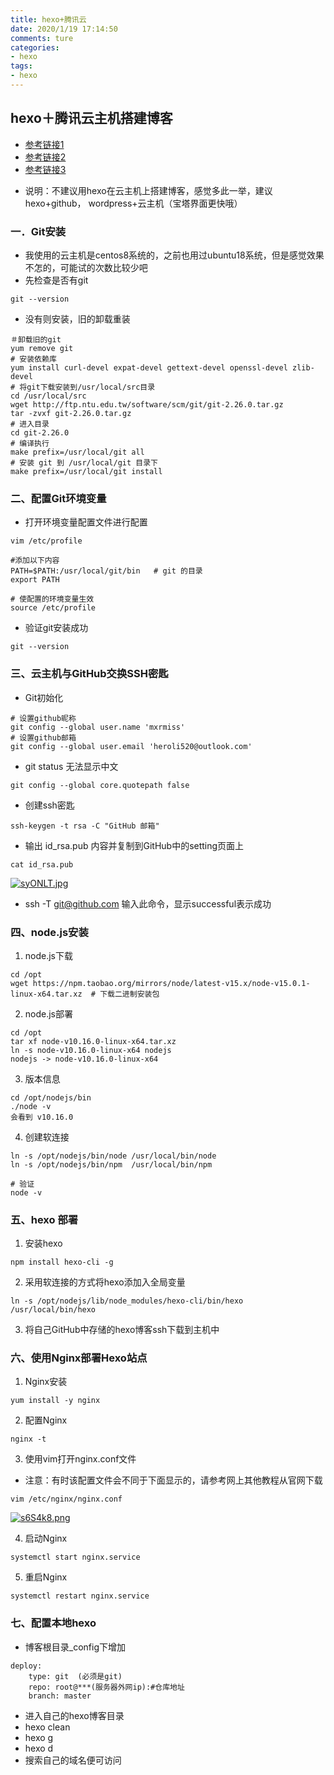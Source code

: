 ```yaml
---
title: hexo+腾讯云
date: 2020/1/19 17:14:50
comments: ture
categories:
- hexo
tags:
- hexo
---
```




## hexo＋腾讯云主机搭建博客

- [参考链接1](https://zhuanlan.zhihu.com/p/120322118)
- [参考链接2](https://www.jianshu.com/p/31eb5c754c01)
- [参考链接3](https://zhuanlan.zhihu.com/p/60578464)

+ 说明：不建议用hexo在云主机上搭建博客，感觉多此一举，建议hexo+github， wordpress+云主机（宝塔界面更快哦）

<!--more-->

### 一．Git安装

- 我使用的云主机是centos8系统的，之前也用过ubuntu18系统，但是感觉效果不怎的，可能试的次数比较少吧
- 先检查是否有git

```
git --version
```

- 没有则安装，旧的卸载重装

```
＃卸载旧的git
yum remove git
# 安装依赖库
yum install curl-devel expat-devel gettext-devel openssl-devel zlib-devel
# 将git下载安装到/usr/local/src目录
cd /usr/local/src
wget http://ftp.ntu.edu.tw/software/scm/git/git-2.26.0.tar.gz
tar -zvxf git-2.26.0.tar.gz
# 进入目录
cd git-2.26.0
# 编译执行
make prefix=/usr/local/git all
# 安装 git 到 /usr/local/git 目录下
make prefix=/usr/local/git install

```

### 二、配置Git环境变量

- 打开环境变量配置文件进行配置

```
vim /etc/profile

#添加以下内容
PATH=$PATH:/usr/local/git/bin   # git 的目录
export PATH

# 使配置的环境变量生效
source /etc/profile
```

- 验证git安装成功

```
git --version
```

### 三、云主机与GitHub交换SSH密匙

- Git初始化

```
# 设置github昵称
git config --global user.name 'mxrmiss'
# 设置github邮箱
git config --global user.email 'heroli520@outlook.com'
```

- git status 无法显示中文

```
git config --global core.quotepath false
```

- 创建ssh密匙

```
ssh-keygen -t rsa -C "GitHub 邮箱"
```

- 输出 id_rsa.pub 内容并复制到GitHub中的setting页面上

```
cat id_rsa.pub
```

[![syONLT.jpg](https://s3.ax1x.com/2021/01/18/syONLT.jpg)](https://imgchr.com/i/syONLT)

- ssh -T [git@github.com](mailto:git@github.com) 输入此命令，显示successful表示成功

### 四、node.js安装

1. node.js下载

```
cd /opt
wget https://npm.taobao.org/mirrors/node/latest-v15.x/node-v15.0.1-linux-x64.tar.xz  # 下载二进制安装包
```

2. node.js部署

```
cd /opt
tar xf node-v10.16.0-linux-x64.tar.xz 
ln -s node-v10.16.0-linux-x64 nodejs
nodejs -> node-v10.16.0-linux-x64
```

3. 版本信息

```
cd /opt/nodejs/bin
./node -v
会看到 v10.16.0
```

4. 创建软连接

```
ln -s /opt/nodejs/bin/node /usr/local/bin/node
ln -s /opt/nodejs/bin/npm  /usr/local/bin/npm

# 验证
node -v
```

### 五、hexo 部署

1. 安装hexo

```
npm install hexo-cli -g 
```

2. 采用软连接的方式将hexo添加入全局变量

```
ln -s /opt/nodejs/lib/node_modules/hexo-cli/bin/hexo /usr/local/bin/hexo
```

3. 将自己GitHub中存储的hexo博客ssh下载到主机中

### 六、使用Nginx部署Hexo站点

1. Nginx安装

```
yum install -y nginx
```

2. 配置Nginx

```
nginx -t
```

3. 使用vim打开nginx.conf文件

- 注意：有时该配置文件会不同于下面显示的，请参考网上其他教程从官网下载

```
vim /etc/nginx/nginx.conf
```

[![s6S4k8.png](https://s3.ax1x.com/2021/01/18/s6S4k8.png)](https://imgchr.com/i/s6S4k8)

4. 启动Nginx

```
systemctl start nginx.service
```

5. 重启Nginx

```
systemctl restart nginx.service
```

### 七、配置本地hexo

- 博客根目录_config下增加

```
deploy:
    type: git  (必须是git)
    repo: root@***(服务器外网ip):#仓库地址
    branch: master   
```

- 进入自己的hexo博客目录
- hexo clean
- hexo g
- hexo d
- 搜索自己的域名便可访问